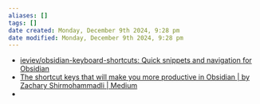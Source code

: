 ```yaml
---
aliases: []
tags: []
date created: Monday, December 9th 2024, 9:28 pm
date modified: Monday, December 9th 2024, 9:28 pm
---
```


- [ieviev/obsidian-keyboard-shortcuts: Quick snippets and navigation for Obsidian](https://github.com/ieviev/obsidian-keyboard-shortcuts)
- [The shortcut keys that will make you more productive in Obsidian | by Zachary Shirmohammadli | Medium](https://zachshirow.medium.com/the-shortcut-keys-that-will-make-you-more-productive-in-obsidian-95c9ac9bcfe)
- 